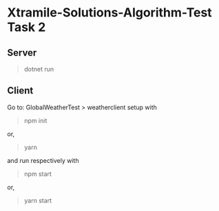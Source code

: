 # Xtramile-Solutions-Algorithm-Test Task 2

## Server

> dotnet run

## Client

Go to:
GlobalWeatherTest > weatherclient
setup with

> npm init

or,

> yarn

and run respectively with

> npm start

or,

> yarn start
